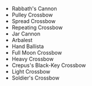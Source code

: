- Rabbath's Cannon
- Pulley Crossbow
- Spread Crossbow
- Repeating Crossbow
- Jar Cannon
- Arbalest
- Hand Ballista
- Full Moon Crossbow
- Heavy Crossbow
- Crepus's Black-Key Crossbow
- Light Crossbow
- Soldier's Crossbow